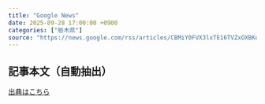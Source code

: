 ```yaml
---
title: "Google News"
date: 2025-09-28 17:00:00 +0900
categories: ["栃木県"]
source: "https://news.google.com/rss/articles/CBMiY0FVX3lxTE16TVZxOXBKdG12Q0NUcXUtMGg0a08wOEQxRmtEQ0xqN3VleUQ2LXV4SUNoclVEOEhqQUpyZlFaVmJ6NEUtLVFObC1uNWRoMHY1ZWREb0hwcnJEbmh3NnhmbFlWONIBaEFVX3lxTE42VWVFNWNLQ1JneVhBa29LaUktN2JOb0kxakJSV3BmN0dycWhlcUFUZDRHTmRZcnNzTndGQVRnLTJlV0w0YzJBclBvcnVhb1RZc25MQkxYcjVIWW5TOHotenRPNlhNNzkx?oc=5"
---
```


## 記事本文（自動抽出）
<body class="y0K44d EA71Tc" id="readabilityBody"></body>

[出典はこちら](https://news.google.com/rss/articles/CBMiY0FVX3lxTE16TVZxOXBKdG12Q0NUcXUtMGg0a08wOEQxRmtEQ0xqN3VleUQ2LXV4SUNoclVEOEhqQUpyZlFaVmJ6NEUtLVFObC1uNWRoMHY1ZWREb0hwcnJEbmh3NnhmbFlWONIBaEFVX3lxTE42VWVFNWNLQ1JneVhBa29LaUktN2JOb0kxakJSV3BmN0dycWhlcUFUZDRHTmRZcnNzTndGQVRnLTJlV0w0YzJBclBvcnVhb1RZc25MQkxYcjVIWW5TOHotenRPNlhNNzkx?oc=5)
